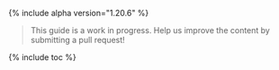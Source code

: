 {% include alpha version="1.20.6" %}
> This guide is a work in progress. Help us improve the content by submitting a pull request!

{% include toc %}